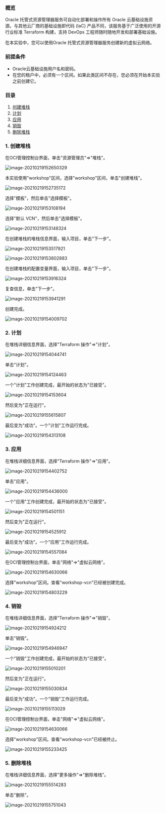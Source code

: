 ### 概览

Oracle 托管式资源管理器服务可自动化部署和操作所有 Oracle 云基础设施资源。与其他云厂商的基础设施即代码 (IaC) 产品不同，该服务基于广泛使用的开源行业标准 Terraform 构建，支持 DevOps 工程师随时随地开发和部署基础设施。

在本实验中，您可以使用Oracle 托管式资源管理器服务创建新的虚拟云网络。

### 前提条件

- Oracle云基础设施用户名和密码。
- 在您的租户中，必须有一个区间。如果此类区间不存在，您必须在开始本实验之前创建它。

### 目录

1. [创建堆栈](#step1)
2. [计划](#step2)
3. [应用](#step3)
4. [销毁](#step4)
5. [删除堆栈](#step5)

<a name="step1"></a>
### 1. 创建堆栈

在OCI管理控制台界面，单击"资源管理员"=>"堆栈"。

![image-20210219152650329](images/image-20210219152650329.png)



本实验使用"workshop"区间，选择"workshop"区间，单击"创建堆栈"。

![image-20210219152735172](images/image-20210219152735172.png)



选择"模板"，然后单击"选择模板"。

![image-20210219153108194](images/image-20210219153108194.png)



选择"默认 VCN"，然后单击"选择模板"。

![image-20210219153148324](images/image-20210219153148324.png)



在创建堆栈的堆栈信息界面，输入项目，单击"下一步"。

![image-20210219153517921](images/image-20210219153517921.png)

![image-20210219153802883](images/image-20210219153802883.png)



在创建堆栈的配置变量界面，输入项目，单击"下一步"。

![image-20210219153916324](images/image-20210219153916324.png)



复查信息，单击"下一步"。

![image-20210219153941291](images/image-20210219153941291.png)



创建完成。

![image-20210219154009702](images/image-20210219154009702.png)


<a name="step2"></a>
### 2. 计划

在堆栈详细信息界面，选择"Terraform 操作"=>"计划"。

![image-20210219154044741](images/image-20210219154044741.png)

单击"计划"。

![image-20210219154124463](images/image-20210219154124463.png)

一个"计划"工作创建完成，最开始的状态为"已接受"。

![image-20210219154153604](images/image-20210219154153604.png)

然后变为"正在运行"。

![image-20210219155615807](images/image-20210219155615807.png)

最后变为"成功"。一个"计划"工作运行完成。

![image-20210219154313108](images/image-20210219154313108.png)


<a name="step3"></a>
### 3. 应用

在堆栈详细信息界面，选择"Terraform 操作"=>"应用"。

![image-20210219154402752](images/image-20210219154402752.png)

单击"应用"。

![image-20210219154436000](images/image-20210219154436000.png)

一个"应用"工作创建完成，最开始的状态为"已接受"。

![image-20210219154501151](images/image-20210219154501151.png)

然后变为"正在运行"。

![image-20210219154525912](images/image-20210219154525912.png)

最后变为"成功"。一个"应用"工作运行完成。

![image-20210219154557084](images/image-20210219154557084.png)

在OCI管理控制台界面，单击"网络"=>"虚拟云网络"。

![image-20210219154630066](images/image-20210219154630066.png)

选择"workshop"区间。查看"workshop-vcn"已经被创建完成。

![image-20210219154803229](images/image-20210219154803229.png)


<a name="step4"></a>
### 4. 销毁

在堆栈详细信息界面，选择"Terraform 操作"=>"销毁"。

![image-20210219154924212](images/image-20210219154924212.png)

单击"销毁"。

![image-20210219154946947](images/image-20210219154946947.png)

一个"销毁"工作创建完成，最开始的状态为"已接受"。

![image-20210219155010201](images/image-20210219155010201.png)


然后变为"正在运行"。

![image-20210219155030834](images/image-20210219155030834.png)


最后变为"成功"。一个"销毁"工作运行完成。

![image-20210219155113029](images/image-20210219155113029.png)

在OCI管理控制台界面，单击"网络"=>"虚拟云网络"。

![image-20210219154630066](images/image-20210219154630066.png)

选择"workshop"区间。查看"workshop-vcn"已经被终止。

![image-20210219155233425](images/image-20210219155233425.png)

<a name="step5"></a>

### 5. 删除堆栈

在堆栈详细信息界面，选择"更多操作"=>"删除堆栈"。

![image-20210219155514283](images/image-20210219155514283.png)


单击"删除"。

![image-20210219155751043](images/image-20210219155751043.png)